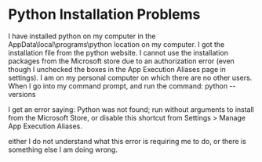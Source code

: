 
# Python Installation Problems

I have installed python on my computer in the AppData\local\programs\python location on my computer. I got the installation file from the python website. I cannot use the installation packages from the Microsoft store due to an authorization error (even though I unchecked the boxes in the App Execution Aliases page in settings). I am on my personal computer on which there are no other users.
When I go into my command prompt, and run the command:
python --versions

I get an error saying:
Python was not found; run without arguments to install from the Microsoft Store, or
disable this shortcut from Settings > Manage App Execution Aliases.

either I do not understand what this error is requiring me to do, or there is something else I am doing wrong.

        